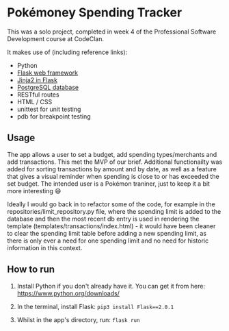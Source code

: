 # Pokémoney Spending Tracker

This was a solo project, completed in week 4 of the Professional Software Development course at CodeClan.

It makes use of (including reference links):
* Python
* [Flask web framework](https://flask.palletsprojects.com/en/2.0.x/)
* [Jinja2 in Flask](https://flask.palletsprojects.com/en/2.0.x/templating/)
* [PostgreSQL database](https://www.postgresql.org/)
* RESTful routes
* HTML / CSS
* unittest for unit testing
* pdb for breakpoint testing


Usage
------
The app allows a user to set a budget, add spending types/merchants and add transactions.  This met the MVP of our brief.
Additional functionailty was added for sorting transactions by amount and by date, as well as a feature that gives a visual reminder when spending is close to or has exceeded the set budget.
The intended user is a Pokémon traniner, just to keep it a bit more interesting 😄

Ideally I would go back in to refactor some of the code, for example in the repositories/limit_repository.py file, where the spending limit is added to the database and then the most recent db entry is used in rendering the template (templates/transactions/index.html) - it would have been cleaner to clear the spending limit table before adding a new spending limit, as there is only ever a need for one spending limit and no need for historic information in this context. 


How to run
------
1. Install Python if you don't already have it.  You can get it from here: https://www.python.org/downloads/

2. In the terminal, install Flask:
```pip3 install Flask==2.0.1```

3. Whilst in the app's directory, run:
```flask run```





